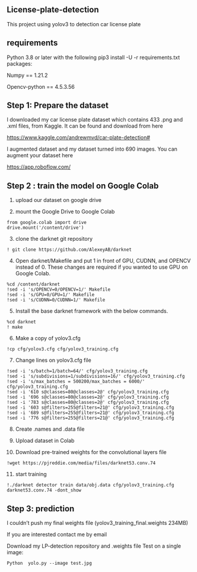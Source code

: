 ## License-plate-detection
This project using yolov3 to detection car license plate

## requirements
Python 3.8 or later with the following pip3 install -U -r requirements.txt packages:

Numpy == 1.21.2

Opencv-python == 4.5.3.56

## Step 1: Prepare the dataset
I downloaded my car license plate dataset which contains 433 .png and .xml files, from Kaggle. It can be found and download from here

https://www.kaggle.com/andrewmvd/car-plate-detection#

I augmented dataset and my dataset turned into 690 images.
You can augment your dataset here

https://app.roboflow.com/


## Step 2 : train the model on Google Colab

1. upload our dataset on google drive

2. mount the Google Drive to Google Colab

```
from google.colab import drive
drive.mount('/content/drive')
```

3. clone the darknet git repository
```
! git clone https://github.com/AlexeyAB/darknet
```

4. Open darknet/Makefile and put 1 in front of GPU, CUDNN, and OPENCV instead of 0. These changes are required if you wanted to use GPU on Google Colab.
```
%cd /content/darknet
!sed -i 's/OPENCV=0/OPENCV=1/' Makefile
!sed -i 's/GPU=0/GPU=1/' Makefile
!sed -i 's/CUDNN=0/CUDNN=1/' Makefile
```

5. Install the base darknet framework with the below commands.
```
%cd darknet 
! make
```


6. Make a copy of yolov3.cfg
```
!cp cfg/yolov3.cfg cfg/yolov3_training.cfg
```


7. Change lines on yolov3.cfg file
```
!sed -i 's/batch=1/batch=64/' cfg/yolov3_training.cfg
!sed -i 's/subdivisions=1/subdivisions=16/' cfg/yolov3_training.cfg
!sed -i 's/max_batches = 500200/max_batches = 6000/' cfg/yolov3_training.cfg
!sed -i '610 s@classes=80@classes=2@' cfg/yolov3_training.cfg
!sed -i '696 s@classes=80@classes=2@' cfg/yolov3_training.cfg
!sed -i '783 s@classes=80@classes=2@' cfg/yolov3_training.cfg
!sed -i '603 s@filters=255@filters=21@' cfg/yolov3_training.cfg
!sed -i '689 s@filters=255@filters=21@' cfg/yolov3_training.cfg
!sed -i '776 s@filters=255@filters=21@' cfg/yolov3_training.cfg
```


8. Create .names and .data file


9. Upload dataset in Colab


10. Download pre-trained weights for the convolutional layers file

```
!wget https://pjreddie.com/media/files/darknet53.conv.74
```


11. start training
```
!./darknet detector train data/obj.data cfg/yolov3_training.cfg darknet53.conv.74 -dont_show
```


## Step 3: prediction

 I couldn’t push my final weights file  (yolov3_training_final.weights 234MB)
 
If you are interested contact me by email

Download my LP-detection repository and .weights file
Test on a single image:
```
Python  yolo.py --image test.jpg
```
